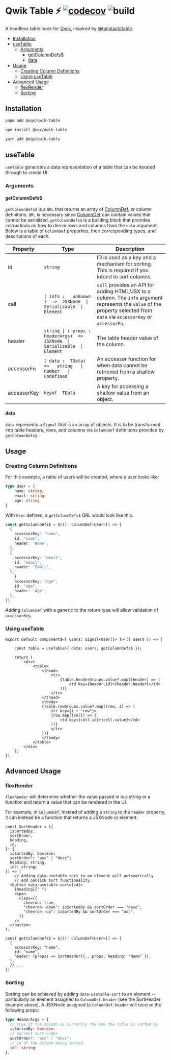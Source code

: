 # Qwik Table ⚡️ [![codecov](https://codecov.io/gh/oqx/qwik-table/graph/badge.svg?token=12R5UICUAC)](https://codecov.io/gh/oqx/qwik-table) ![build](https://github.com/oqx/qwik-table/actions/workflows/release.yml/badge.svg)
A headless table hook for [Qwik](https://qwik.builder.io/), inspired by [@tanstack/table](https://github.com/TanStack/table).

- [Installation](#installation)
- [useTable](#usetable)
  - [Arguments](#arguments)
    - [getColumnDefs$](#getcolumndefs)
    - [data](#data)
- [Usage](#usage)
  - [Creating Column Definitions](#creating-column-definitions)
  - [Using useTable](#using-usetable)
- [Advanced Usage](#advanced-usage)
  - [flexRender](#flexrender)
  - [Sorting](#sorting)


## Installation
```sh
pnpm add @oqx/qwik-table

npm install @oqx/qwik-table

yarn add @oqx/qwik-table
```


## useTable
`useTable` generates a data representation of a table that can be iterated through to create UI.

### Arguments
#### getColumnDefs$

`getColumnDefs$` is a `QRL` that returns an array of [ColumnDef](/src//UseTable//types.ts#L=20), or column definitons. `QRL` is necessary since [ColumnDef](/src//UseTable//types.ts#L=20) can contain values that cannot be serialized. `getColumnDefs$` is a building block that provides instructions on how to derive rows and columns from the `data` argument. Below is a table of `ColumnDef` properties, their corresponding types, and descriptions of each. 

| Property    | Type                                                                           | Description                                                                                                                                                                |
|-------------|--------------------------------------------------------------------------------|----------------------------------------------------------------------------------------------------------------------------------------------------------------------------|
| id          | `string`                                                                       | ID is used as a key and a mechanism for sorting. This is required if you intend to sort columns.                                                                           |
| cell        | `( info :   unknown )  =>  JSXNode  \|  Serializable  \|  Element`             | `cell` provides an API for adding HTML/JSX to a column. The `info` argument represents the `value` of the property selected from `data` via `accessorKey` or `accessorFn`. |
| header      | `string \| ( props :  HeaderArgs)  =>  JSXNode  \|  Serializable  \|  Element` | The table header value of the column.                                                                                                                                      |
| accessorFn  | `( data :  TData)  =>   string   \|   number   \|   undefined`                 | An accessor function for when data cannot be retrieved from a shallow property.                                                                                            |
| accessorKey | `keyof  TData`                                                                 | A key for accessing a shallow value from an object.                                                                                                                        |                                                                                                                                  |

#### data
`data` represents a `Signal` that is an array of objects. It is to be transformed into table headers, rows, and columns via `ColumnDef` definitions provided by `getColumnDefs$`.

## Usage

### Creating Column Definitions
For this example, a table of users will be created, where a user looks like:
```typescript
type User = {
    name: string;
    email: string;
    age: string
}
```

With `User` defined, a `getColumnDefs$` QRL would look like this:
```typescript
const getColumnDefs$ = $((): ColumnDef<User>[] => [
  {
    accessorKey: "name",
    id: "name",
    header: 'Name',
  },
  {
    accessorKey: "email",
    id: "email",
    header: 'Email',
  },
    {
    accessorKey: "age",
    id: "age",
    header: 'Age',
  },
])
```
Adding `ColumnDef` with a generic to the return type will allow validation of `accessorKey`.


### Using useTable

```tsx
export default component$<{ users: Signal<User[]> }>(({ users }) => {

    const table = useTable({ data: users, getColumnDefs$ });

    return (
        <div>
            <table>
                <thead>
                    <tr>
                        {table.headerGroups.value?.map((header) => (
                            <td key={header.id}>{header.header}</td>
                        ))}
                    </tr>
                </thead>
                <tbody>
                {table.rowGroups.value?.map((row, i) => (
                    <tr key={i + "row"}>
                    {row.map((cell) => (
                        <td key={cell.id}>{cell.value}</td>
                    ))}
                    </tr>
                ))}
                </tbody>
            </table>
        </div>
    );
})
```

## Advanced Usage

### flexRender
`flexRender` will determine whether the value passed in is a string or a function and return a value that can be rendered in the UI.

For example, in `ColumnDef`, instead of adding a `string` to the `header` property, it can instead be a function that returns a JSXNode or element.

```tsx
const SortHeader = ({
  isSortedBy,
  sortOrder,
  heading,
  id,
}: {
  isSortedBy: boolean;
  sortOrder?: "asc" | "desc";
  heading: string;
  id?: string;
}) => (
    // Adding data-usetable-sort to an element will automatically
    // add onClick sort functionality.
  <button data-usetable-sort={id}>
    {heading}{" "}
    <span
      class={{
        chevron: true,
        "chevron--down": isSortedBy && sortOrder === "desc",
        "chevron--up": isSortedBy && sortOrder === "asc",
      }}
    />
  </button>
);

const getColumnDefs$ = $((): ColumnDef<User>[] => [
  {
    accessorKey: "name",
    id: "name",
    header: (props) => SortHeader({...props, heading: "Name" }),
  },
  // ...
])
```

### Sorting
Sorting can be achieved by adding `data-usetable-sort` to an element -- particularly an element assigned to `ColumnDef.header` (see the SortHeader example above). A JSXNode assigned to `ColumnDef.header` will receive the following props:
```ts
type HeaderArgs = {
  // true if the column is currently the one the table is sorted by
  isSortedBy: boolean;
  // current sort order
  sortOrder?: "asc" | "desc";
  // id of the column being sorted
  id?: string;
};
```

